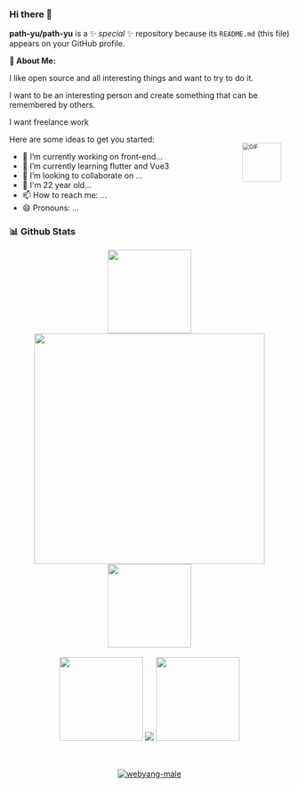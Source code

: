 ### Hi there 👋

**path-yu/path-yu** is a ✨ _special_ ✨ repository because its `README.md` (this file) appears on your GitHub profile.

**🧐 About Me:**

I like open source and all interesting things and want to try to do it.

I want to be an interesting person and create something that can be remembered by others.

I want freelance work

<img align="right"  alt="GIF" src="https://raw.githubusercontent.com/rahul-jha98/rahul-jha98/main/techstack.gif" width=100px style="transform: scale(.7) !important;" />

Here are some ideas to get you started:

- 🔭 I’m currently working on front-end...
- 🌱 I’m currently learning flutter and Vue3
- 👯 I’m looking to collaborate on ...
- 💬 I'm 22 year old...
- 📫 How to reach me: ...
- 😄 Pronouns: ...

### 📊 Github Stats

<center>
  <div align="center">
     <img width="150" src="https://cdn.jsdelivr.net/gh/sun0225SUN/photos/images/202108300310676.png" />
        <a><img src="https://github-readme-stats.vercel.app/api?username=path-yu&theme=dark" width=414px /></a>
     <img width="150" src="https://cdn.jsdelivr.net/gh/sun0225SUN/photos/images/202108300312623.png" />
   </div>
    <br>
  <div align="center">
    <img width="150" src="https://cdn.jsdelivr.net/gh/sun0225SUN/photos/images/202108300310676.png" />
      <img  src="https://github-readme-streak-stats.herokuapp.com?user=path-yu&theme=onedark&date_format=M%20j%5B%2C%20Y%5D" />    
    <img width="150" src="https://cdn.jsdelivr.net/gh/sun0225SUN/photos/images/202108300312623.png" />
  </div>
</center>
<br>
<br>
<p align="center"> 
 <a href="https://github.com/webyang-male"><img src="https://github-profile-trophy.vercel.app/?username=webyang-male&margin-w=6&theme=radical&row=1" alt="webyang-male" /></a>
</p>

